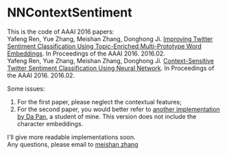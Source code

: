 # NNContextSentiment

This is the code of AAAI 2016 papers:  
Yafeng Ren, Yue Zhang, Meishan Zhang, Donghong Ji. [Improving Twitter Sentiment Classification Using Topic-Enriched Multi-Prototype Word Embeddings](http://zhangmeishan.github.io/Ren_11925.pdf). In Proceedings of the AAAI 2016. 2016.02.  
Yafeng Ren, Yue Zhang, Meishan Zhang, Donghong Ji. [Context-Sensitive Twitter Sentiment Classification Using Neural Network](http://zhangmeishan.github.io/Ren.pdf). In Proceedings of the AAAI 2016. 2016.02. 

Some issues:  
1. For the first paper, please neglect the contextual features;  
2. For the second paper, you would better refer to [another implementation by Da Pan](https://github.com/pdjlzs/NNContextSentiment), a student of mine. This version does not include the character embeddings.

I'll give more readable implementations soon.  
Any questions, please email to [meishan zhang](mason.zms@gmail.com)
